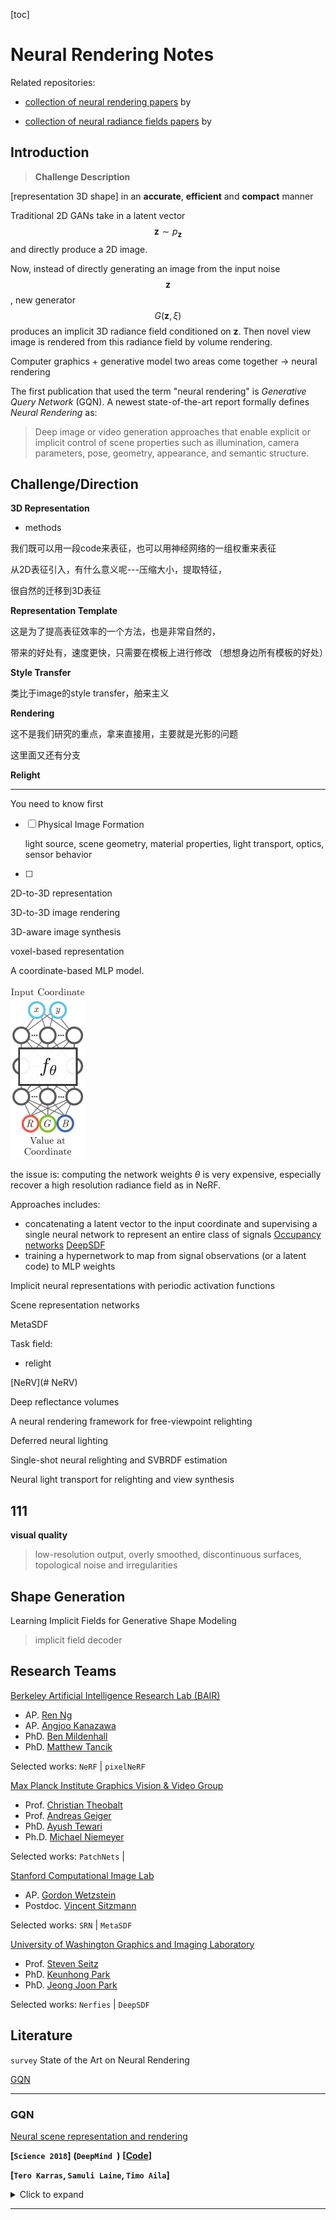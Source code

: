 [toc]

# Neural Rendering Notes

Related repositories:

- [collection of neural rendering papers](https://github.com/weihaox/awesome-neural-rendering) by 

- [collection of neural radiance fields papers](https://github.com/yenchenlin/awesome-NeRF) by 



## Introduction

> **Challenge Description**

[representation 3D shape] in an **accurate**, **efficient** and **compact** manner



Traditional 2D GANs take in a latent vector $$\mathbf{z} \sim p_{\mathbf{z}}$$ and directly produce a 2D image.

Now, instead of directly generating an image from the input noise $$\mathbf{z}$$, new generator $$G(\mathbf{z}, \xi)$$ produces an implicit 3D radiance field conditioned on $\mathbf{z}$. Then novel view image is rendered from this radiance field by volume rendering.



Computer graphics + generative model two areas come together -> neural rendering 



The first publication that used the term "neural rendering" is *Generative Query Network* (GQN). A newest state-of-the-art report formally defines *Neural Rendering* as:

> Deep image or video generation approaches that enable explicit or implicit control of scene properties such as illumination, camera parameters, pose, geometry, appearance, and semantic structure.



## Challenge/Direction

**3D Representation**

- methods

我们既可以用一段code来表征，也可以用神经网络的一组权重来表征

从2D表征引入，有什么意义呢---压缩大小，提取特征，

很自然的迁移到3D表征

**Representation Template**

这是为了提高表征效率的一个方法，也是非常自然的，

带来的好处有，速度更快，只需要在模板上进行修改 （想想身边所有模板的好处）

**Style Transfer**

类比于image的style transfer，舶来主义

**Rendering**

这不是我们研究的重点，拿来直接用，主要就是光影的问题

这里面又还有分支

**Relight**

---



You need to know first

- [ ] Physical Image Formation

  light source, scene geometry, material properties, light transport, optics, sensor behavior

- [ ] 



2D-to-3D representation



3D-to-3D image rendering

 

3D-aware image synthesis

voxel-based representation



A coordinate-based MLP model. 

<img src="https://raw.githubusercontent.com/yzy1996/Image-Hosting/master/20210123193611.png" alt="image-20210123193611687" style="zoom:50%;" />

the issue is: computing the network weights $\theta$ is very expensive, especially recover a high resolution radiance field as in NeRF.

Approaches includes:

- concatenating a latent vector to the input coordinate and supervising a single neural network to represent an entire class of signals [Occupancy networks]() [DeepSDF]()
- training a hypernetwork to map from signal observations (or a latent code) to MLP weights

Implicit neural representations with periodic activation functions

Scene representation networks

MetaSDF



Task field:

- relight

[NeRV](# NeRV)

Deep reflectance volumes

A neural rendering framework for free-viewpoint relighting

Deferred neural lighting

Single-shot neural relighting and SVBRDF estimation

Neural light transport for relighting and view synthesis



## 111

**visual quality** 

> low-resolution output, overly smoothed, discontinuous surfaces, topological noise and irregularities



## Shape Generation

Learning Implicit Fields for Generative Shape Modeling

> implicit field decoder









## Research Teams

[Berkeley Artificial Intelligence Research Lab (BAIR)](https://bair.berkeley.edu/)

- AP. [Ren Ng](https://www2.eecs.berkeley.edu/Faculty/Homepages/yirenng.html)
- AP. [Angjoo Kanazawa](https://people.eecs.berkeley.edu/~kanazawa/)
- PhD. [Ben Mildenhall](https://people.eecs.berkeley.edu/~bmild/)
- PhD. [Matthew Tancik](https://www.matthewtancik.com/)

Selected works: `NeRF` | `pixelNeRF`



[Max Planck Institute Graphics Vision & Video Group](http://gvv.mpi-inf.mpg.de/GVV_Team.html) 

- Prof. [Christian Theobalt](https://people.mpi-inf.mpg.de/~theobalt/)
- Prof. [Andreas Geiger](http://www.cvlibs.net/)
- PhD. [Ayush Tewari](https://people.mpi-inf.mpg.de/~atewari/)
- Ph.D. [Michael Niemeyer](https://m-niemeyer.github.io/)

Selected works: `PatchNets` |



[Stanford Computational Image Lab](http://www.computationalimaging.org/team/)

- AP. [Gordon Wetzstein](http://web.stanford.edu/~gordonwz/)
- Postdoc. [Vincent Sitzmann](https://vsitzmann.github.io/)

Selected works: `SRN` | `MetaSDF`



[University of Washington Graphics and Imaging Laboratory](https://grail.cs.washington.edu/)

- Prof. [Steven Seitz](https://homes.cs.washington.edu/~seitz/)
- PhD. [Keunhong Park](https://keunhong.com/)
- PhD. [Jeong Joon Park](https://jjparkcv.github.io/)

Selected works: `Nerfies` | `DeepSDF`

























## Literature

`survey` State of the Art on Neural Rendering



[GQN](#GQN)

---

### GQN

[Neural scene representation and rendering](https://science.sciencemag.org/content/360/6394/1204/tab-pdf)

**[`Science 2018`]**	**(`DeepMind `)**	**[[Code](https://github.com/NVlabs/stylegan)]**

**[`Tero Karras`, `Samuli Laine`, `Timo Aila`]**

<details><summary>Click to expand</summary><p>


> **Summary**

It enables machines to learn to perceive their surroundings based on a representation and generation network. The authors argue that the network has an implicit notion of 3D due to the fact that it could take a varying number of images of the scene as input, and output arbitrary views with correct occlusion.

</p></details>

---